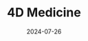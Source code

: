 ---  
layout: startup_page  
title: "4D Medicine"  
id: "4dmedicine.co.uk"  
permalink: "/4dmedicine4dmedicine.co.uk07262024/"  
website: "https://4dmedicine.co.uk/"  
funding_round: "Series A"  
funding_amount: "£3.4m"  
investors: "Oshen Holdings, DSW Ventures, SFC Capital, Boundary Capital, private investors including several leading scientists and surgeons"  
about: "4D Medicine develops resorbable biomaterials for 3D-printed implants and surgical devices. Their flagship product, 4Degra, gradually degrades and is resorbed by the body as natural tissue regenerates, offering key advantages over existing materials. This biomaterial can be used to create implants for various applications, including orthopedic devices and soft tissue scaffolds."  
markets: "Biotechnology, Medical Devices, Other Pharmaceuticals and Biotechnology, Drug Delivery"  
hq: "Nottingham, England, United Kingdom"  
founded_year: "2018"  
linkedin: "https://uk.linkedin.com/company/4d-medicine-ltd"  
twitter: "https://twitter.com/4dbiomaterials"  
instagram: ""  
facebook: ""  
crunchbase: ""  
pitchbook: "https://pitchbook.com/profiles/company/463589-92"  

date_display: "26-Jul-2024"  
date: "2024-07-26"

# SEO Optimization  
meta_title: "4D Medicine - Series A Funding (£3.4m)"  
meta_description: "4D Medicine, 4D Medicine develops resorbable biomaterials for 3D-printed implants and surgical devices. Their flagship product, 4Degra, gradually degrades and is r..."  
meta_keywords: "4D Medicine, Biotechnology, Medical Devices, Other Pharmaceuticals and Biotechnology, Drug Delivery, Series A funding"  
canonical_url: "https://startup.projectstartups.com/4dmedicine4dmedicine.co.uk07262024/"  
---
